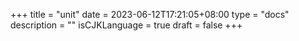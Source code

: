 +++
title = "unit"
date = 2023-06-12T17:21:05+08:00
type = "docs"
description = ""
isCJKLanguage = true
draft = false
+++